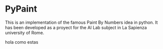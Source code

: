 # PyPaint

This is an implementation of the famous Paint By Numbers idea in python. It has been developed as a proyect for the AI Lab subject in La Sapienza university of Rome.

hola como estas 